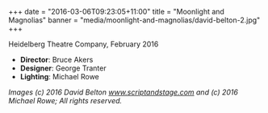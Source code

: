 +++
date = "2016-03-06T09:23:05+11:00"
title = "Moonlight and Magnolias"
banner = "media/moonlight-and-magnolias/david-belton-2.jpg"
+++

Heidelberg Theatre Company, February 2016

 * __Director__: Bruce Akers
 * __Designer__: George Tranter
 * __Lighting__: Michael Rowe

<!--more-->
 


_Images (c) 2016 David Belton www.scriptandstage.com and (c) 2016 Michael Rowe; All rights reserved._

